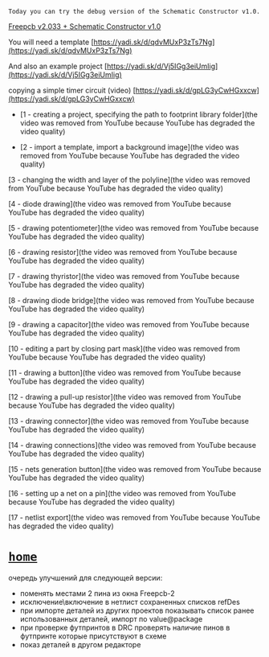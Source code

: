`Today you can try the debug version of the Schematic Constructor v1.0.`

[Freepcb v2.033 + Schematic Constructor v1.0](https://yadi.sk/d/Nh0Ed17JoSJpxQ)

You will need a template [https://yadi.sk/d/qdvMUxP3zTs7Ng](https://yadi.sk/d/qdvMUxP3zTs7Ng)

And also an example project [https://yadi.sk/d/Vj5IGg3eiUmIig](https://yadi.sk/d/Vj5IGg3eiUmIig)

copying a simple timer circuit (video) [https://yadi.sk/d/gpLG3yCwHGxxcw](https://yadi.sk/d/gpLG3yCwHGxxcw)

* [1 - creating a project, specifying the path to footprint library folder](the video was removed from YouTube because YouTube has degraded the video quality)

* [2 - import a template, import a background image](the video was removed from YouTube because YouTube has degraded the video quality)

[3 - changing the width and layer of the polyline](the video was removed from YouTube because YouTube has degraded the video quality)

[4 - diode drawing](the video was removed from YouTube because YouTube has degraded the video quality)

[5 - drawing potentiometer](the video was removed from YouTube because YouTube has degraded the video quality)

[6 - drawing resistor](the video was removed from YouTube because YouTube has degraded the video quality)

[7 - drawing thyristor](the video was removed from YouTube because YouTube has degraded the video quality)

[8 - drawing diode bridge](the video was removed from YouTube because YouTube has degraded the video quality)

[9 - drawing a capacitor](the video was removed from YouTube because YouTube has degraded the video quality)

[10 - editing a part by closing part mask](the video was removed from YouTube because YouTube has degraded the video quality)

[11 - drawing a button](the video was removed from YouTube because YouTube has degraded the video quality)

[12 - drawing a pull-up resistor](the video was removed from YouTube because YouTube has degraded the video quality)

[13 - drawing connector](the video was removed from YouTube because YouTube has degraded the video quality)

[14 - drawing connections](the video was removed from YouTube because YouTube has degraded the video quality)

[15 - nets generation button](the video was removed from YouTube because YouTube has degraded the video quality)

[16 - setting up a net on a pin](the video was removed from YouTube because YouTube has degraded the video quality)

[17 - netlist export](the video was removed from YouTube because YouTube has degraded the video quality)

# [`home`](https://freepcb.dev)

очередь улучшений для следующей версии:

* поменять местами 2 пина из окна Freepcb-2
* исключение\включение в нетлист сохраненных списков refDes
* при импорте деталей из других проектов показывать список ранее использованных деталей, импорт по value@package
* при проверке футпринтов в DRC проверять наличие пинов в футпринте которые присутствуют в схеме
* показ деталей в другом редакторе

